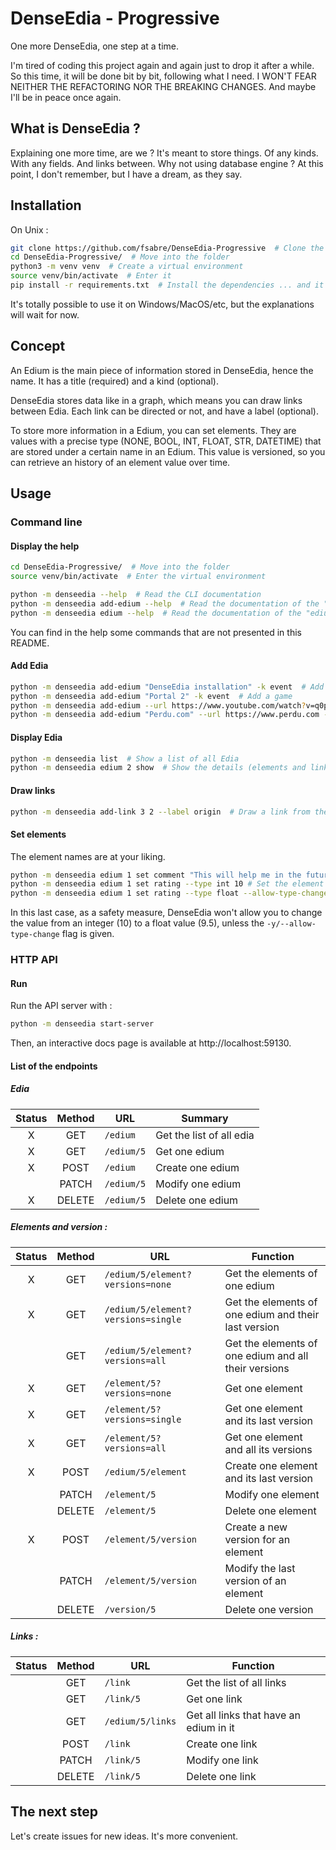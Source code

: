 # DenseEdia - Progressive

One more DenseEdia, one step at a time.

I'm tired of coding this project again and again just to drop it after a while.
So this time, it will be done bit by bit, following what I need. I WON'T FEAR
NEITHER THE REFACTORING NOR THE BREAKING CHANGES. And maybe I'll be in peace
once again.

## What is DenseEdia ?

Explaining one more time, are we ? It's meant to store things. Of any kinds.
With any fields. And links between. Why not using database engine ? At this
point, I don't remember, but I have a dream, as they say.

## Installation

On Unix :

```bash
git clone https://github.com/fsabre/DenseEdia-Progressive  # Clone the project
cd DenseEdia-Progressive/  # Move into the folder
python3 -m venv venv  # Create a virtual environment
source venv/bin/activate  # Enter it
pip install -r requirements.txt  # Install the dependencies ... and it's done.
```

It's totally possible to use it on Windows/MacOS/etc, but the explanations will
wait for now.

## Concept

An Edium is the main piece of information stored in DenseEdia, hence the name.
It has a title (required) and a kind (optional).

DenseEdia stores data like in a graph, which means you can draw links between
Edia. Each link can be directed or not, and have a label (optional).

To store more information in a Edium, you can set elements. They are values with
a precise type (NONE, BOOL, INT, FLOAT, STR, DATETIME) that are stored under a
certain name in an Edium. This value is versioned, so you can retrieve an
history of an element value over time.

## Usage

### Command line

#### Display the help

```bash
cd DenseEdia-Progressive/  # Move into the folder
source venv/bin/activate  # Enter the virtual environment

python -m denseedia --help  # Read the CLI documentation
python -m denseedia add-edium --help  # Read the documentation of the "add-edium" command
python -m denseedia edium --help  # Read the documentation of the "edium" group
```

You can find in the help some commands that are not presented in this README.

#### Add Edia

```bash
python -m denseedia add-edium "DenseEdia installation" -k event  # Add an event
python -m denseedia add-edium "Portal 2" -k event  # Add a game
python -m denseedia add-edium --url https://www.youtube.com/watch?v=q0pqJRUTQpY -k music  # Add a music you like
python -m denseedia add-edium "Perdu.com" --url https://www.perdu.com -k website -c "I love this website."  # Add a website with a comment
```

#### Display Edia

```bash
python -m denseedia list  # Show a list of all Edia
python -m denseedia edium 2 show  # Show the details (elements and links) of the Edium n°2
```

#### Draw links

```bash
python -m denseedia add-link 3 2 --label origin  # Draw a link from the 3rd Edium to the 2nd with label "origin"
```

#### Set elements

The element names are at your liking.

```bash
python -m denseedia edium 1 set comment "This will help me in the future."  # Set the element "comment"
python -m denseedia edium 1 set rating --type int 10 # Set the element "rating" to an integer value
python -m denseedia edium 1 set rating --type float --allow-type-change 9.5  # Set the element "rating" to a float value 
```

In this last case, as a safety measure, DenseEdia won't allow you to change the
value from an integer (10) to a float value (9.5), unless the
`-y/--allow-type-change` flag is given.

### HTTP API

#### Run

Run the API server with :

```bash
python -m denseedia start-server
```

Then, an interactive docs page is available at http://localhost:59130.

#### List of the endpoints

##### Edia

| Status | Method | URL        | Summary                  |
|:------:|:------:|------------|--------------------------|
|   X    |  GET   | `/edium`   | Get the list of all edia |
|   X    |  GET   | `/edium/5` | Get one edium            |
|   X    |  POST  | `/edium`   | Create one edium         |
|        | PATCH  | `/edium/5` | Modify one edium         |
|   X    | DELETE | `/edium/5` | Delete one edium         |

##### Elements and version :

| Status | Method | URL                                | Function                                             |
|:------:|:------:|------------------------------------|------------------------------------------------------|
|   X    |  GET   | `/edium/5/element?versions=none`   | Get the elements of one edium                        |
|   X    |  GET   | `/edium/5/element?versions=single` | Get the elements of one edium and their last version |
|        |  GET   | `/edium/5/element?versions=all`    | Get the elements of one edium and all their versions |
|   X    |  GET   | `/element/5?versions=none`         | Get one element                                      |
|   X    |  GET   | `/element/5?versions=single`       | Get one element and its last version                 |
|   X    |  GET   | `/element/5?versions=all`          | Get one element and all its versions                 |
|   X    |  POST  | `/edium/5/element`                 | Create one element and its last version              |
|        | PATCH  | `/element/5`                       | Modify one element                                   |
|        | DELETE | `/element/5`                       | Delete one element                                   |
|   X    |  POST  | `/element/5/version`               | Create a new version for an element                  |
|        | PATCH  | `/element/5/version`               | Modify the last version of an element                |
|        | DELETE | `/version/5`                       | Delete one version                                   |

##### Links :

| Status | Method | URL              | Function                               |
|:------:|:------:|------------------|----------------------------------------|
|        |  GET   | `/link`          | Get the list of all links              |
|        |  GET   | `/link/5`        | Get one link                           |
|        |  GET   | `/edium/5/links` | Get all links that have an edium in it |
|        |  POST  | `/link`          | Create one link                        |
|        | PATCH  | `/link/5`        | Modify one link                        |
|        | DELETE | `/link/5`        | Delete one link                        |

## The next step

Let's create issues for new ideas. It's more convenient.
